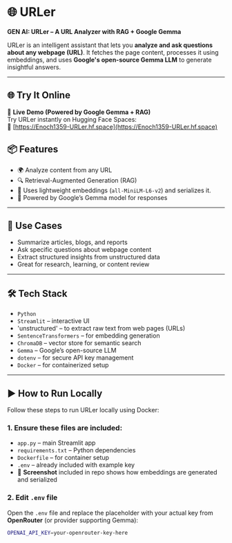 # 🌐 URLer

**GEN AI: URLer – A URL Analyzer with RAG + Google Gemma**

URLer is an intelligent assistant that lets you **analyze and ask questions about any webpage (URL)**. It fetches the page content, processes it using embeddings, and uses **Google's open-source Gemma LLM** to generate insightful answers.

---

## 🌐 Try It Online

🚀 **Live Demo (Powered by Google Gemma + RAG)**  
Try URLer instantly on Hugging Face Spaces:  
🔗 [https://Enoch1359-URLer.hf.space](https://Enoch1359-URLer.hf.space)



## 📦 Features

- 🌍 Analyze content from any URL
- 🔍 Retrieval-Augmented Generation (RAG)
- 🧠 Uses lightweight embeddings (`all-MiniLM-L6-v2`) and serializes it.
- 🤖 Powered by Google’s Gemma model for responses

---

## 🧪 Use Cases

- Summarize articles, blogs, and reports
- Ask specific questions about webpage content
- Extract structured insights from unstructured data
- Great for research, learning, or content review

---

## 🛠️ Tech Stack

- `Python `
- `Streamlit` – interactive UI
- 'unstructured' – to extract raw text from web pages (URLs)
- `SentenceTransformers` – for embedding generation
- `ChromaDB` – vector store for semantic search
- `Gemma` – Google’s open-source LLM  
- `dotenv` – for secure API key management
- `Docker` – for containerized setup

---

## ▶️ How to Run Locally

Follow these steps to run URLer locally using Docker:

### 1. Ensure these files are included:
- `app.py` – main Streamlit app
- `requirements.txt` – Python dependencies
- `Dockerfile` – for container setup
- `.env` – already included with example key
- 📸 **Screenshot** included in repo shows how embeddings are generated and serialized

### 2. Edit `.env` file

Open the `.env` file and replace the placeholder with your actual key from **OpenRouter** (or provider supporting Gemma):

```bash
OPENAI_API_KEY=your-openrouter-key-here
